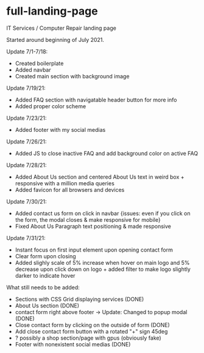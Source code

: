 # full-landing-page
IT Services / Computer Repair landing page

Started around beginning of July 2021. 

Update 7/1-7/18:
- Created boilerplate
- Added navbar
- Created main section with background image

Update 7/19/21: 
- Added FAQ section with navigatable header button for more info
- Added proper color scheme

Update 7/23/21: 
- Added footer with my social medias

Update 7/26/21: 
- Added JS to close inactive FAQ and add background color on active FAQ

Update 7/28/21: 
- Added About Us section and centered About Us text in weird box + responsive with a million media queries
- Added favicon for all browsers and devices

Update 7/30/21: 
- Added contact us form on click in navbar {issues: even if you click on the form, the modal closes & make responsive for mobile}
- Fixed About Us Paragraph text positioning & made responsive

Update 7/31/21: 
- Instant focus on first input element upon opening contact form
- Clear form upon closing
- Added slighly scale of 5% increase when hover on main logo and 5% decrease upon click down on logo + added filter to make logo slightly darker to indicate hover


What still needs to be added:

- Sections with CSS Grid displaying services (DONE)
- About Us section (DONE)
- contact form right above footer -> Update: Changed to popup modal (DONE)
- Close contact form by clicking on the outside of form (DONE)
- Add close contact form button with a rotated "+" sign 45deg
- ? possibly a shop section/page with gpus (obviously fake)
- Footer with nonexistent social medias (DONE)
